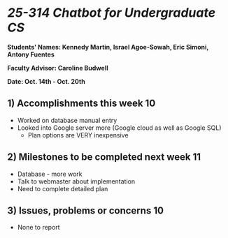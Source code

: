 # *25-314 Chatbot for Undergraduate CS*

**Students' Names: Kennedy Martin, Israel Agoe-Sowah, Eric Simoni, Antony Fuentes**

**Faculty Advisor: Caroline Budwell**

**Date: Oct. 14th - Oct. 20th**

## 1) Accomplishments this week 10
   - Worked on database manual entry
   - Looked into Google server more (Google cloud as well as Google SQL)
       - Plan options are VERY inexpensive

## 2) Milestones to be completed next week 11
   - Database - more work
   - Talk to webmaster about implementation
   - Need to complete detailed plan

## 3) Issues, problems or concerns 10
   - None to report
